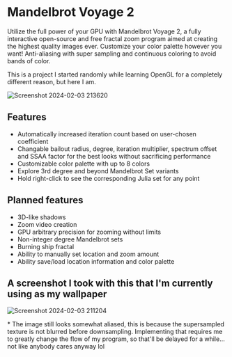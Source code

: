 # Mandelbrot Voyage 2
Utilize the full power of your GPU with Mandelbrot Voyage 2, a fully interactive open-source and free fractal zoom program aimed at creating the highest quality images ever. Customize your color palette however you want! Anti-aliasing with super sampling and continuous coloring to avoid bands of color.

This is a project I started randomly while learning OpenGL for a completely different reason, but here I am.

![Screenshot 2024-02-03 213620](https://github.com/Yilmaz4/MV2/assets/77583632/73a71d0a-652d-4e68-a0c7-82cbe16d41b0)

## Features
- Automatically increased iteration count based on user-chosen coefficient
- Changable bailout radius, degree, iteration multiplier, spectrum offset and SSAA factor for the best looks without sacrificing performance
- Customizable color palette with up to 8 colors
- Explore 3rd degree and beyond Mandelbrot Set variants
- Hold right-click to see the corresponding Julia set for any point

## Planned features
- 3D-like shadows
- Zoom video creation
- GPU arbitrary precision for zooming without limits
- Non-integer degree Mandelbrot sets
- Burning ship fractal
- Ability to manually set location and zoom amount
- Ability save/load location information and color palette

## A screenshot I took with this that I'm currently using as my wallpaper
![Screenshot 2024-02-03 211204](https://github.com/Yilmaz4/MV2/assets/77583632/b1e42990-d045-450c-8ff7-d4a6e00b47fc)

\* The image still looks somewhat aliased, this is because the supersampled texture is not blurred before downsampling. Implementing that requires me to greatly change the flow of my program, so that'll be delayed for a while... not like anybody cares anyway lol
